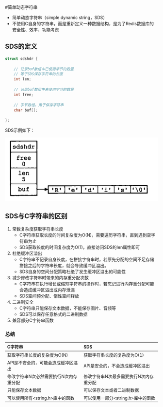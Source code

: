 #简单动态字符串

- 简单动态字符串（simple dynamic string，SDS）
- 不使用C自身的字符串，而是重新定义一种数据结构，是为了Redis数据库的安全性、效率、功能考虑

## SDS的定义

```C
struct sdshdr {
 
    // 记录buf数组中已使用字节的数量
    // 等于SDS保存字符串的长度
    int len;
 
    // 记录buf数组中未使用字节的数量
    int free;
 
    // 字节数组，用于保存字符串
    char buf[];
 
};
```

SDS示例如下：


![SDS数据存储示例](../images/jddtzfc/1.png)

## SDS与C字符串的区别

1. 常数复杂度获取字符串长度
    - C字符串获取长度的时间复杂度为O(N)，需要遍历字符串，直到遇到空字符串为止
    - SDS获取长度的时间复杂度为O(1)，直接访问SDS的len属性即可
2. 杜绝缓冲区溢出
    - C字符串不记录自身长度，在拼接字符串时，若原先分配的空间不足存储拼接之后的字符串长度，就会导致缓冲区溢出。
    - SDS自身的空间分配策略杜绝了发生缓冲区溢出的可能性
3. 减少修改字符串时带来的内存重分配次数
    - C字符串在执行增长或缩短字符串的操作时，若忘记进行内存重分配可能会造成缓冲区溢出或内存泄漏
    - SDS空间预分配、惰性空间释放
4. 二进制安全
    - C字符串只能保存文本数据，不能保存图片、音频等
    - SDS可以保存任意格式的二进制数据
5. 兼容部分C字符串函数

### 总结


| C字符串 | SDS |
| :--- | :--- |
| 获取字符串长度的复杂度为O(N)|获取字符串长度的复杂度为O(1)|
|API是不安全的，可能会造成缓冲区溢出|API是安全的，不会造成缓冲区溢出|
|修改字符串N次必然需要执行N次内存重分配| 修改字符串N次最多需要执行N次内存重分配|
|只能保存文本数据|可以保存文本或者二进制数据|
|可以使用所有<string.h>库中的函数|可以使用一部分<string.h>库中的函数|




